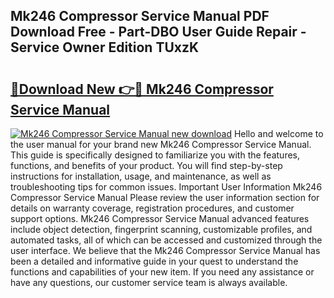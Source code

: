## Mk246 Compressor Service Manual PDF Download Free - Part-DBO User Guide Repair - Service Owner Edition TUxzK

# <h2><a href="http://bc57310.oget.top/?id=Mk246+Compressor+Service+Manual">🔗Download New 👉🔴 Mk246 Compressor Service Manual</a></h2>

[![Mk246 Compressor Service Manual new download](https://i.imgur.com/5g1atiW.png)](http://bc57310.oget.top/?id=Mk246+Compressor+Service+Manual)
Hello and welcome to the user manual for your brand new Mk246 Compressor Service Manual. This guide is specifically designed to familiarize you with the features, functions, and benefits of your product. You will find step-by-step instructions for installation, usage, and maintenance, as well as troubleshooting tips for common issues. Important User Information Mk246 Compressor Service Manual Please review the user information section for details on warranty coverage, registration procedures, and customer support options. Mk246 Compressor Service Manual advanced features include object detection, fingerprint scanning, customizable profiles, and automated tasks, all of which can be accessed and customized through the user interface. We believe that the Mk246 Compressor Service Manual has been a detailed and informative guide in your quest to understand the functions and capabilities of your new item. If you need any assistance or have any questions, our customer service team is always available.
